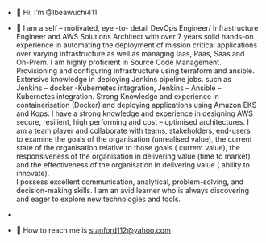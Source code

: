 - 👋 Hi, I’m @Ibeawuchi411
- 👀 I am a self – motivated, eye -to- detail DevOps Engineer/ Infrastructure Engineer and AWS Solutions Architect with over 7 years solid hands-on experience in automating the deployment of mission critical applications over varying infrastructure as well as managing Iaas, Paas, Saas and On-Prem. I am highly proficient in Source Code Management. Provisioning and configuring infrastructure using terraform and ansible. 
Extensive knowledge in deploying Jenkins pipeline jobs.  such as Jenkins – docker -Kubernetes integration, Jenkins – Ansible – Kubernetes integration. Strong Knowledge and experience in containerisation (Docker) and deploying applications using Amazon EKS and Kops.
I have a strong knowledge and experience in designing AWS secure, resilient, high performing and cost – optimised architectures.
I am a team player and collaborate with teams, stakeholders, end-users to examine the goals of the organisation (unrealised value), the current state of the organisation relative to those goals ( current value), the responsiveness of the organisation in delivering value (time to market), and the effectiveness of the organisation in delivering value ( ability to innovate).   
 I possess excellent communication, analytical, problem-solving, and decision-making skills. I am an avid learner who is always discovering and eager to explore new technologies and tools.

- 
- 💞️ 
How to reach me is stanford112@yahoo.com
<!---
Ibeawuchi411/Ibeawuchi411 is a ✨ special ✨ repository because its `README.md` (this file) appears on your GitHub profile.
You can click the Preview link to take a look at your changes.
--->

